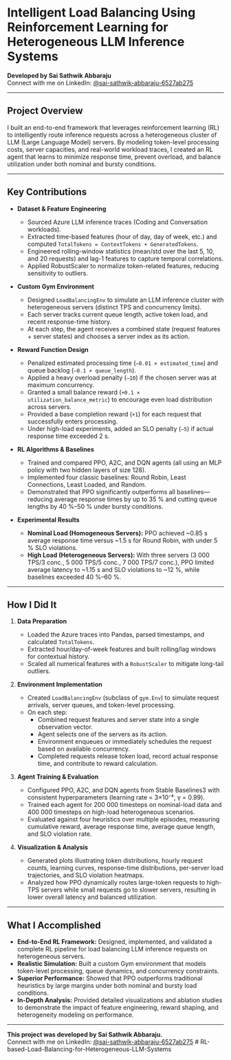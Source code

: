 # Intelligent Load Balancing Using Reinforcement Learning for Heterogeneous LLM Inference Systems

**Developed by Sai Sathwik Abbaraju**  
Connect with me on LinkedIn: [@sai-sathwik-abbaraju-6527ab275](https://www.linkedin.com/in/sai-sathwik-abbaraju-6527ab275)

---

## Project Overview
I built an end-to-end framework that leverages reinforcement learning (RL) to intelligently route inference requests across a heterogeneous cluster of LLM (Large Language Model) servers. By modeling token-level processing costs, server capacities, and real-world workload traces, I created an RL agent that learns to minimize response time, prevent overload, and balance utilization under both nominal and bursty conditions.

---

## Key Contributions
- **Dataset & Feature Engineering**  
  - Sourced Azure LLM inference traces (Coding and Conversation workloads).  
  - Extracted time-based features (hour of day, day of week, etc.) and computed `TotalTokens = ContextTokens + GeneratedTokens`.  
  - Engineered rolling-window statistics (mean/std over the last 5, 10, and 20 requests) and lag-1 features to capture temporal correlations.  
  - Applied RobustScaler to normalize token-related features, reducing sensitivity to outliers.

- **Custom Gym Environment**  
  - Designed `LoadBalancingEnv` to simulate an LLM inference cluster with heterogeneous servers (distinct TPS and concurrency limits).  
  - Each server tracks current queue length, active token load, and recent response-time history.  
  - At each step, the agent receives a combined state (request features + server states) and chooses a server index as its action.

- **Reward Function Design**  
  - Penalized estimated processing time (`–0.01 × estimated_time`) and queue backlog (`–0.1 × queue_length`).  
  - Applied a heavy overload penalty (`–10`) if the chosen server was at maximum concurrency.  
  - Granted a small balance reward (`+0.1 × utilization_balance_metric`) to encourage even load distribution across servers.  
  - Provided a base completion reward (`+1`) for each request that successfully enters processing.  
  - Under high-load experiments, added an SLO penalty (`–5`) if actual response time exceeded 2 s.

- **RL Algorithms & Baselines**  
  - Trained and compared PPO, A2C, and DQN agents (all using an MLP policy with two hidden layers of size 128).  
  - Implemented four classic baselines: Round Robin, Least Connections, Least Loaded, and Random.  
  - Demonstrated that PPO significantly outperforms all baselines—reducing average response times by up to 35 % and cutting queue lengths by 40 %–50 % under bursty conditions.

- **Experimental Results**  
  - **Nominal Load (Homogeneous Servers):** PPO achieved ~0.85 s average response time versus ~1.5 s for Round Robin, with under 5 % SLO violations.  
  - **High Load (Heterogeneous Servers):** With three servers (3 000 TPS/3 conc., 5 000 TPS/5 conc., 7 000 TPS/7 conc.), PPO limited average latency to ~1.15 s and SLO violations to ~12 %, while baselines exceeded 40 %–60 %.

---

## How I Did It
1. **Data Preparation**  
   - Loaded the Azure traces into Pandas, parsed timestamps, and calculated `TotalTokens`.  
   - Extracted hour/day-of-week features and built rolling/lag windows for contextual history.  
   - Scaled all numerical features with a `RobustScaler` to mitigate long-tail outliers.

2. **Environment Implementation**  
   - Created `LoadBalancingEnv` (subclass of `gym.Env`) to simulate request arrivals, server queues, and token-level processing.  
   - On each step:  
     - Combined request features and server state into a single observation vector.  
     - Agent selects one of the servers as its action.  
     - Environment enqueues or immediately schedules the request based on available concurrency.  
     - Completed requests release token load, record actual response time, and contribute to reward calculation.  

3. **Agent Training & Evaluation**  
   - Configured PPO, A2C, and DQN agents from Stable Baselines3 with consistent hyperparameters (learning rate = 3×10⁻⁴, γ = 0.99).  
   - Trained each agent for 200 000 timesteps on nominal-load data and 400 000 timesteps on high-load heterogeneous scenarios.  
   - Evaluated against four heuristics over multiple episodes, measuring cumulative reward, average response time, average queue length, and SLO violation rate.

4. **Visualization & Analysis**  
   - Generated plots illustrating token distributions, hourly request counts, learning curves, response-time distributions, per-server load trajectories, and SLO violation heatmaps.  
   - Analyzed how PPO dynamically routes large-token requests to high-TPS servers while small requests go to slower servers, resulting in lower overall latency and balanced utilization.

---

## What I Accomplished
- **End-to-End RL Framework:** Designed, implemented, and validated a complete RL pipeline for load balancing LLM inference requests on heterogeneous servers.  
- **Realistic Simulation:** Built a custom Gym environment that models token-level processing, queue dynamics, and concurrency constraints.  
- **Superior Performance:** Showed that PPO outperforms traditional heuristics by large margins under both nominal and bursty load conditions.  
- **In-Depth Analysis:** Provided detailed visualizations and ablation studies to demonstrate the impact of feature engineering, reward shaping, and heterogeneity modeling on performance.

---

**This project was developed by Sai Sathwik Abbaraju.**  
Connect with me on LinkedIn: [@sai-sathwik-abbaraju-6527ab275](https://www.linkedin.com/in/sai-sathwik-abbaraju-6527ab275)  # RL-based-Load-Balancing-for-Heterogeneous-LLM-Systems
